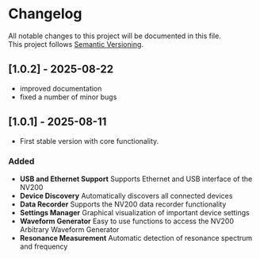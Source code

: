 # Changelog

All notable changes to this project will be documented in this file.  
This project follows [Semantic Versioning](https://semver.org/).

## [1.0.2] - 2025-08-22

- improved documentation
- fixed a number of minor bugs

## [1.0.1] - 2025-08-11

- First stable version with core functionality.

### Added

- **USB and Ethernet Support** Supports Ethernet and USB interface of the NV200
- **Device Discovery** Automatically discovers all connected devices
- **Data Recorder** Supports the NV200 data recorder functionality
- **Settings Manager** Graphical visualization of important device settings
- **Waveform Generator** Easy to use functions to access the NV200 Arbitrary Waveform Generator
- **Resonance Measurement** Automatic detection of resonance spectrum and frequency
